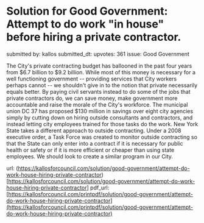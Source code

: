 # Solution for Good Government: Attempt to do work "in house" before hiring a private contractor. #

submitted by: kallos
submitted_dt: 
upvotes: 361
issue: Good Government

The City's private contracting budget has ballooned in the past four years from $6.7 billion to $9.2 billion. While most of this money is necessary for a well functioning government -- providing services that City workers perhaps cannot -- we shouldn't give in to the notion that private necessarily equals better. By paying civil servants instead to do some of the jobs that private contractors do, we can save money, make government more accountable and raise the morale of the City's workforce. The municipal union DC 37 has proposed $130 million in savings over eight city agencies simply by cutting down on hiring outside consultants and contractors, and instead letting city employees trained for those tasks do the work. New York State takes a different approach to outside contracting. Under a 2008 executive order, a Task Force was created to monitor outside contracting so that the State can only enter into a contract if it is necessary for public health or safety or if it is more efficient or cheaper than using state employees. We should look to create a similar program in our City.

url: (https://kallosforcouncil.com/solution/good-government/attempt-do-work-house-hiring-private-contractor)[https://kallosforcouncil.com/solution/good-government/attempt-do-work-house-hiring-private-contractor]
pdf_url: [https://kallosforcouncil.com/printpdf/solution/good-government/attempt-do-work-house-hiring-private-contractor](https://kallosforcouncil.com/printpdf/solution/good-government/attempt-do-work-house-hiring-private-contractor)